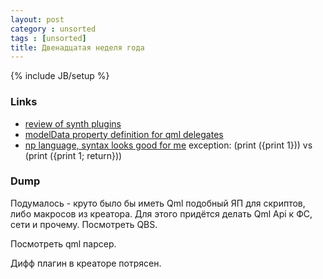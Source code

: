 ```yaml
---
layout: post
category : unsorted
tags : [unsorted]
title: Двенадцатая неделя года
---
```

{% include JB/setup %}


### Links
- [review of synth plugins](http://westkamper.wordpress.com/2012/03/03/soft-synth-plugins-for-linux/)
- [modelData property definition for qml delegates](http://stackoverflow.com/questions/8450992/qml-how-can-i-pass-model-properties-to-a-delegate-loaded-inside-a-gridview-or)
- [np language, syntax looks good for me](http://np-lang.org/tutorial)
    exception: (print ({print 1})) vs (print ({print 1; return}))


### Dump

Подумалось - круто было бы иметь Qml подобный ЯП для скриптов, либо макросов из креатора.
Для этого придётся делать Qml Api к ФС, сети и прочему.
Посмотреть QBS.

Посмотреть qml парсер.

Дифф плагин в креаторе потрясен.

